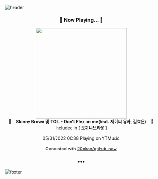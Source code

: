 ![header](https://capsule-render.vercel.app/api?type=wave&height=170&section=header&text=Hi.%20I'm%20SHIFT&fontColor=090707&fontAlignX=45&fontAlignY=65&fontSize=100)

<h3 align="center">🎵 Now Playing... 🎵</h3>
<p align="center">
  <a href="https://music.youtube.com/watch?v=oTth_Tm-LaQ">
    <img width="300" src="https://lh3.googleusercontent.com/SeDzBretGLyPpmaKKgwQVAsIW9JV3KWQHOCZtPXGCrPIf5Kn7t-WUgYiI1s24qhNYCxR0uoUmZ_dD0f1-w">
  </a>
  <br>
  🎵&nbsp&nbsp&nbsp <b>Skinny Brown 및 TOIL - Don't Flex on me(feat. 제이씨 유카, 김효은)</b> &nbsp&nbsp&nbsp🎵
  <br>
  included in <b>[ 토끼니브라운 ]</b>
  
  <br />
  <br />
  05/31/2022 00:38 Playing on YTMusic
  <br />
  <br />
  Generated with <a href="https://github.com/20chan/github-now">20chan/github-now</a>
</p>

<h3 align="center">•••</h3>

![footer](https://capsule-render.vercel.app/api?type=wave&height=150&section=footer)
